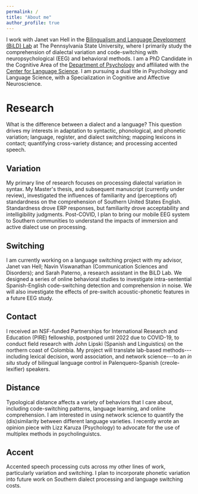 ```yaml
---
permalink: /
title: "About me"
author_profile: true
---
```


I work with Janet van Hell in the [Bilingualism and Language Development (BiLD) Lab](https://sites.psu.edu/bildlab/) at The Pennsylvania State University, where I primarily study the comprehension of dialectal variation and code-switching with neuropsychological (EEG) and behavioral methods. I am a PhD Candidate in the Cognitive Area of the [Department of Psychology](https://psych.la.psu.edu/graduate/program-areas/cognitive) and affiliated with the [Center for Language Science](https://cls.la.psu.edu/). I am pursuing a dual title in Psychology and Language Science, with a Specialization in Cognitive and Affective Neuroscience.

# Research

What is the difference between a dialect and a language? This question drives my interests in adaptation to syntactic, phonological, and phonetic variation; language, register, and dialect switching; mapping lexicons in contact; quantifying cross-variety distance; and processing accented speech.

## Variation

My primary line of research focuses on processing dialectal variation in syntax. My Master's thesis, and subsequent manuscript (currently under review), investigated the influences of familiarity and (perceptions of) standardness on the comprehension of Southern United States English. Standardness drove ERP responses, but familiarity drove acceptability and intelligibility judgments. Post-COVID, I plan to bring our mobile EEG system to Southern communities to understand the impacts of immersion and active dialect use on processing.

## Switching

I am currently working on a language switching project with my advisor, Janet van Hell; Navin Viswanathan (Communication Sciences and Disorders); and Sarah Paterno, a research assistant in the BiLD Lab. We designed a series of online behavioral studies to investigate intra-sentential Spanish-English code-switching detection and comprehension in noise. We will also investigate the effects of pre-switch acoustic-phonetic features in a future EEG study.

## Contact

I received an NSF-funded Partnerships for International Research and Education (PIRE) fellowship, postponed until 2022 due to COVID-19, to conduct field research with John Lipski (Spanish and Linguistics) on the northern coast of Colombia. My project will translate lab-based methods---including lexical decision, word association, and network science---to an *in situ* study of bilingual language control in Palenquero-Spanish (creole-lexifier) speakers.

## Distance

Typological distance affects a variety of behaviors that I care about, including code-switching patterns, language learning, and online comprehension. I am interested in using network science to quantify the (dis)similarity between different language varieties. I recently wrote an opinion piece with Lizz Karuza (Psychology) to advocate for the use of multiplex methods in psycholinguistcs.

## Accent

Accented speech processing cuts across my other lines of work, particularly variation and switching. I plan to incorporate phonetic variation into future work on Southern dialect processing and language switching costs.